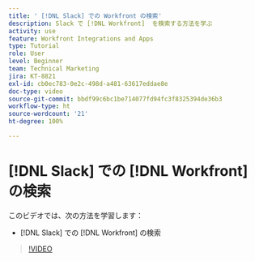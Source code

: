 ```yaml
---
title: ' [!DNL Slack] での Workfront の検索'
description: Slack で [!DNL Workfront]  を検索する方法を学ぶ
activity: use
feature: Workfront Integrations and Apps
type: Tutorial
role: User
level: Beginner
team: Technical Marketing
jira: KT-8821
exl-id: cb0ec783-0e2c-498d-a481-63617eddae8e
doc-type: video
source-git-commit: bbdf99c6bc1be714077fd94fc3f8325394de36b3
workflow-type: ht
source-wordcount: '21'
ht-degree: 100%

---
```


# [!DNL Slack] での [!DNL Workfront] の検索

このビデオでは、次の方法を学習します：

* [!DNL Slack] での [!DNL Workfront] の検索

>[!VIDEO](https://video.tv.adobe.com/v/3437506/?quality=12&learn=on&enablevpops=1&captions=jpn)
